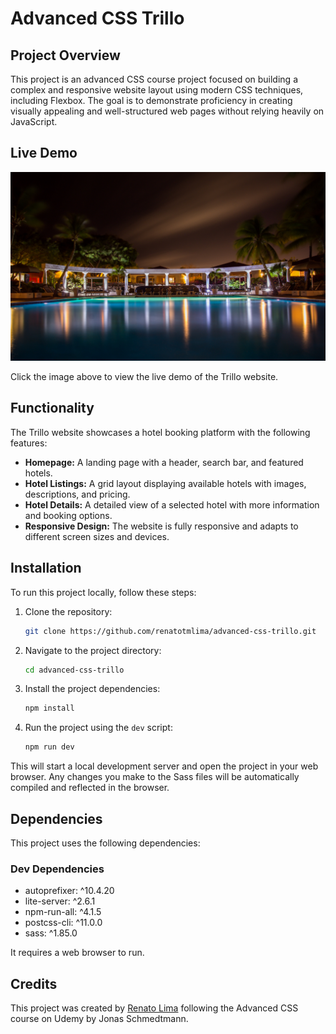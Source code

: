 # Advanced CSS Trillo

## Project Overview

This project is an advanced CSS course project focused on building a complex and responsive website layout using modern CSS techniques, including Flexbox. The goal is to demonstrate proficiency in creating visually appealing and well-structured web pages without relying heavily on JavaScript.

## Live Demo

[![Trillo Website](src/img/hotel-1.jpg)](https://renatotmlima.github.io/advanced-css-trillo/)

Click the image above to view the live demo of the Trillo website.

## Functionality

The Trillo website showcases a hotel booking platform with the following features:

- **Homepage:** A landing page with a header, search bar, and featured hotels.
- **Hotel Listings:** A grid layout displaying available hotels with images, descriptions, and pricing.
- **Hotel Details:** A detailed view of a selected hotel with more information and booking options.
- **Responsive Design:** The website is fully responsive and adapts to different screen sizes and devices.

## Installation

To run this project locally, follow these steps:

1.  Clone the repository:

    ```bash
    git clone https://github.com/renatotmlima/advanced-css-trillo.git
    ```

2.  Navigate to the project directory:

    ```bash
    cd advanced-css-trillo
    ```

3.  Install the project dependencies:

    ```bash
    npm install
    ```

4.  Run the project using the `dev` script:

    ```bash
    npm run dev
    ```

This will start a local development server and open the project in your web browser. Any changes you make to the Sass files will be automatically compiled and reflected in the browser.

## Dependencies

This project uses the following dependencies:

### Dev Dependencies

- autoprefixer: ^10.4.20
- lite-server: ^2.6.1
- npm-run-all: ^4.1.5
- postcss-cli: ^11.0.0
- sass: ^1.85.0

It requires a web browser to run.

## Credits

This project was created by [Renato Lima](https://github.com/renatotmlima) following the Advanced CSS course on Udemy by Jonas Schmedtmann.
